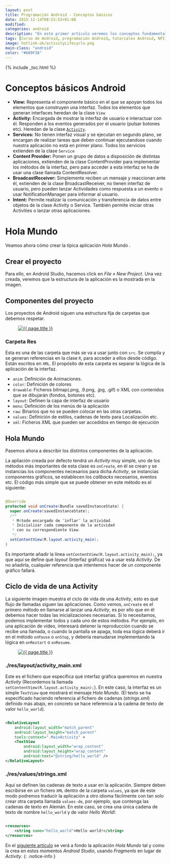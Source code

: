 ```yaml
---
layout: post
title: Programación Android - Conceptos básicos
date: 2015-12-14T08:53:53+01:00
modified:
categories: android
description: "En este primer artículo veremos los conceptos fundamentales que componen una aplicación Android."
tags: [Curso de Android, programación Android, tutoriales Android, NPI]
image: hotlink-ok/activityLifecycle.png
main-class: "android"
color: "#689F38"
---
```


{% include _toc.html %}

Conceptos básicos Android
=========================

-   **View:** Representa el componente básico en el que se apoyan
    todos los elementos que construyen una interfaz. Todos los elementos
    que generan interfaces heredan de la clase `View`
-   **Activity:** Encargada de mostrar la interfaz de
    usuario e interactuar con él. Responden a los eventos generados por
    el usuario (pulsar botones etc). Heredan de la clase
    [`Activity`](http://developer.android.com/reference/android/app/Activity.html).
-   **Services:** No tienen interfaz visual y se ejecutan
    en segundo plano, se encargan de realizar tareas que deben continuar
    ejecutandose cuando nuestra aplicación no está en primer plano.
    Todos los servicios extienden de la clase `Service`
-    **Content Provider:** Ponen un grupo de datos a disposición de distintas aplicaciones, extienden de la clase ContentProvider para implementar los métodos de la interfaz, pero para acceder a esta interfaz se ha de usar una clase llamada ContentResolver.
-   **BroadcastReceiver:** Simplemente reciben un mensaje
    y reaccionan ante él, extienden de la clase BroadcastReceiver, no
    tienen interfaz de usuario, pero pueden lanzar Actividades como
    respuesta a un evento o usar NotificationManager para informar al
    usuario.
-   **Intent:** Permite realizar la comunicación y
    transferencia de datos entre objetos de la clase Activity o Service.
    También permite iniciar otras Activities o lanzar otras
    aplicaciones.

<!--ad-->

Hola Mundo
==========

Veamos ahora cómo crear la típica aplicación _Hola Mundo_ .

Crear el proyecto
-----------------

Para ello, en Android Studio, hacemos click en _File » New Project_. Una vez creada, veremos que la estructura de la aplicación es la mostrada en la imagen.


Componentes del proyecto
------------------------

Los proyectos de Android siguen una estructura fija de carpetas que
debemos respetar.

<figure>
  <a href="/assets/img/android/estructuraCarpetas.png"><img src="/assets/img/android/estructuraCarpetas.png" title="{{ page.title }}" alt="{{ page.title }}" /></a>
</figure>

### Carpeta Res

Esta es una de las carpeta que más se va a usar junto con `src`. Se
compila y se generan referencias en la clase `R`, para acceder a ellos
desde código. Están escritos en `XML`. El propósito de esta carpeta es separar la lógica de la aplicación de la interfaz.

-   `anim`: Definición de Animaciones.
-   `color`: Definición de colores
-   `drawable`: Ficheros bitmap(.png, .9.png, .jpg, .gif) o XML con contenidos que se dibujarán (fondos, botones etc).
-   `layout`: Definen la capa de interfaz de usuario
-   `menu`: Definición de los menús de la aplicación
-   `raw`: Binarios que no se pueden colocar en las otras carpetas.
-   `values`: Definición de estilos, cadenas de texto para Localización etc.
-   `xml`: Ficheros XML que pueden ser accedidos en tiempo de ejecución

## Hola Mundo

Pasemos ahora a describir los distintos componentes de la aplicación.

La apliación creada por defecto tendrá un _Activity_ muy simple, uno de los métodos más importantes de esta clase es `onCreate`, en él se crean y se instancias los componentes necesarios para dicha _Activity_, se instancias componentes gráficos, se establecen los _callbacks_ necesarios, eventos etc. El código más simple que se puede obtener en este método es el siguiente:

```java

@Override
protected void onCreate(Bundle savedInstanceState) {
  super.onCreate(savedInstanceState);
  /**
   * Método encargado de “inflar” la actividad.
   * Inicializar cada componente de la actividad
   * con su correspondiente View.
   */
  setContentView(R.layout.activity_main);
}

```

Es importante añadir la línea `setContentView(R.layout.activity_main);`, ya que aquí se define qué _layout_ (Interfaz gráfica) va a usar esta _Activity_. De no añadirla, cualquier referencia que intentemos hacer de un componente gráfico fallará.

## Ciclo de vida de una Activity

La siguiente imagen muestra el ciclo de vida de una _Activity_, esto es qué flujo de llamadas siguen las aplicaciones. Como vemos, `onCreate` es el primero método en llamarse al lanzar una _Activity_, es por ello que en él debemos hacer todas las inicializaciones necesarias. Si lo necesitamos, podemos implementar todos y cada uno de estos métodos. Por ejemplo, en una aplicación de vídeo, interesará detener la reproducción cuando se recibe una llamada, o cuando la pantalla se apaga, toda esa lógica deberá ir en el método `onPause` o `onStop`, y debería reanudarse implementando la lógica en `onRestart` o `onResume`.

<figure>
  <a href="/assets/img/android/activityLifecycle.png"><img src="/assets/img/android/activityLifecycle.png" title="{{ page.title }}" alt="{{ page.title }}" /></a>
</figure>

### ./res/layout/activity\_main.xml

Este es el fichero que especifica qué interfaz gráfica queremos en nuestra _Activity_ (Recordemos la llamada `setContentView(R.layout.activity_main);`). En este caso, la interfaz es un simple `TextView` que mostrará el mensaje _Hola Mundo_. (El texto se ha especificado haciendo referencia al fichero de cadenas (_strings.xml_) definido más abajo, en concreto se hace referencia a la cadena de texto de valor `hello_world`).

```xml

<RelativeLayout
    android:layout_width="match_parent"
    android:layout_height="match_parent"
    tools:context=".MainActivity" >
    <TextView
        android:layout_width="wrap_content"
        android:layout_height="wrap_content"
        android:text="@string/hello_world" />
</RelativeLayout>

```

### ./res/values/strings.xml

Aquí se definen las cadenas de texto a usar en la aplicación. Siempre deben escribirse en un fichero `XML` dentro de la carpeta `values`, ya que de este modo podremos traducir la aplicación a otro idioma fácilmente con tan solo crear otra carpeta llamada `values-de`, por ejemplo, que contenga las cadenas de texto en Alemán. En este caso, se crea una única cadena de texto de nombre `hello_world` y de valor _Hello World!_.

```xml

<resources>
    <string name="hello_world">Hello world!</string>
</resources>

```

En el [siguiente artículo](/android/tutorial-android-hola-mundo-a-fondo/ "Tutorial Android Hola mundo a fondo") se verá a fondo la aplicación _Hola Mundo_ tal y como la crea en estos momentos _Android Studio_, usando _Fragments_ en lugar de _Activity_.
{: .notice-info }

<!-- <a href="/tutorial-android-hola-mundo-a-fondo/" class="btn btn-info">Siguiente artículo: Hola Mundo a fondo</a> -->
